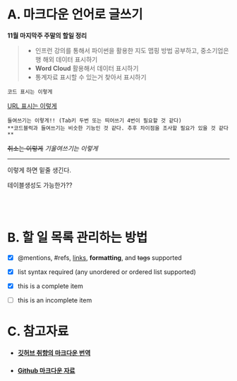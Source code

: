 A. 마크다운 언어로 글쓰기
===
**11월 마지막주 주말의 할일 정리**

> - 인프런 강의를 통해서 파이썬을 활용한 지도 맵핑 방법 공부하고, 중소기업은행 해외 데이터 표시하기<br>
>  - **Word Cloud** 활용해서 데이터 표시하기
>  - 통계자료 표시할 수 있는거 찾아서 표시하기
  
```
코드 표시는 이렇게
```

[URL 표시는 이렇게](https://www.github.com/jangsik-park)

    들여쓰기는 이렇게!! (Tab키 두번 또는 띄어쓰기 4번이 필요할 것 같다)
    **코드블럭과 들여쓰기는 비슷한 기능인 것 같다. 추후 차이점을 조사할 필요가 있을 것 같다 **
  
~~취소는 이렇게~~
_기울여쓰기는 이렇게_

-----
이렇게 하면 밑줄 생긴다.



<tr>
  
  테이블생성도 가능한가??
  
  <br>
  <br>

B. 할 일 목록 관리하는 방법
===

- [x] @mentions, #refs, [links](), **formatting**, and <del>tags</del> supported
- [x] list syntax required (any unordered or ordered list supported)
- [x] this is a complete item
- [ ] this is an incomplete item


C. 참고자료
===
- #### [깃허브 취향의 마크다운 번역](https://nolboo.kim/blog/2014/03/25/github-flavored-markdown/)
- #### [Github 마크다운 자료](https://gist.github.com/ihoneymon/652be052a0727ad59601#241-%EB%93%A4%EC%97%AC%EC%93%B0%EA%B8%B0)
